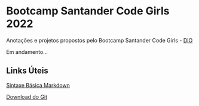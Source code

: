 # Bootcamp Santander Code Girls 2022
Anotações e projetos propostos pelo Bootcamp Santander Code Girls - [DIO](https://web.dio.me)

Em andamento...

## Links Úteis
[Sintaxe Básica Markdown](https://www.markdownguide.org/basic-syntax/)

[Download do Git](https://git-scm.com/downloads)


